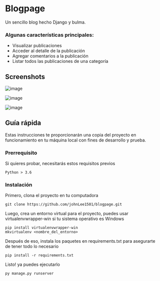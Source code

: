 # Blogpage
Un sencillo blog hecho Django y bulma. 

### Algunas características principales: 
- Visualizar publicaciones
- Acceder al detalle de la publicación
- Agregar comentarios a la publicación
- Listar todos las publicaciones de una categoría

## Screenshots

![image](https://user-images.githubusercontent.com/71096926/121788275-a393c900-cb91-11eb-90db-ad958af5bf5e.png)

![image](https://user-images.githubusercontent.com/71096926/121788278-ae4e5e00-cb91-11eb-9c13-90b1323852b1.png)

![image](https://user-images.githubusercontent.com/71096926/121788287-b73f2f80-cb91-11eb-901e-60cb20f7f745.png)

## Guía rápida

Estas instrucciones te proporcionarán una copia del proyecto en funcionamiento en tu máquina local con fines de desarrollo y prueba.

### Prerrequisito

Si quieres probar, necesitarás estos requisitos previos

```
Python > 3.6
```

### Instalación

Primero, clona el proyecto en tu computadora

```
git clone https://github.com/johnLee1501/blogpage.git
```

Luego, crea un entorno virtual para el proyecto, puedes usar virtualenvwrapper-win si tu sistema operativo es Windows

```
pip install virtualenvwrapper-win
mkvirtualenv <nombre_del_entorno>
```

Después de eso, instala los paquetes en requirements.txt para asegurarte de tener todo lo necesario

```
pip install -r requirements.txt
```


Listo! ya puedes ejecutarlo

```
py manage.py runserver
```


